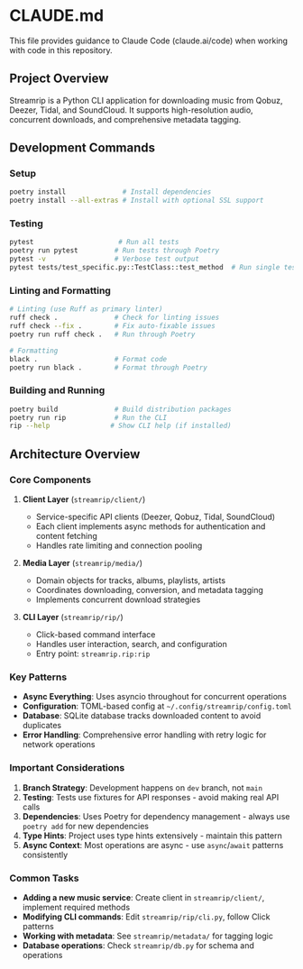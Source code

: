 # CLAUDE.md

This file provides guidance to Claude Code (claude.ai/code) when working with code in this repository.

## Project Overview

Streamrip is a Python CLI application for downloading music from Qobuz, Deezer, Tidal, and SoundCloud. It supports high-resolution audio, concurrent downloads, and comprehensive metadata tagging.

## Development Commands

### Setup

```bash
poetry install              # Install dependencies
poetry install --all-extras # Install with optional SSL support
```

### Testing

```bash
pytest                     # Run all tests
poetry run pytest         # Run tests through Poetry
pytest -v                 # Verbose test output
pytest tests/test_specific.py::TestClass::test_method  # Run single test
```

### Linting and Formatting

```bash
# Linting (use Ruff as primary linter)
ruff check .              # Check for linting issues
ruff check --fix .        # Fix auto-fixable issues
poetry run ruff check .   # Run through Poetry

# Formatting
black .                   # Format code
poetry run black .        # Format through Poetry
```

### Building and Running

```bash
poetry build              # Build distribution packages
poetry run rip            # Run the CLI
rip --help               # Show CLI help (if installed)
```

## Architecture Overview

### Core Components

1. **Client Layer** (`streamrip/client/`)
   - Service-specific API clients (Deezer, Qobuz, Tidal, SoundCloud)
   - Each client implements async methods for authentication and content fetching
   - Handles rate limiting and connection pooling

2. **Media Layer** (`streamrip/media/`)
   - Domain objects for tracks, albums, playlists, artists
   - Coordinates downloading, conversion, and metadata tagging
   - Implements concurrent download strategies

3. **CLI Layer** (`streamrip/rip/`)
   - Click-based command interface
   - Handles user interaction, search, and configuration
   - Entry point: `streamrip.rip:rip`

### Key Patterns

- **Async Everything**: Uses asyncio throughout for concurrent operations
- **Configuration**: TOML-based config at `~/.config/streamrip/config.toml`
- **Database**: SQLite database tracks downloaded content to avoid duplicates
- **Error Handling**: Comprehensive error handling with retry logic for network operations

### Important Considerations

1. **Branch Strategy**: Development happens on `dev` branch, not `main`
2. **Testing**: Tests use fixtures for API responses - avoid making real API calls
3. **Dependencies**: Uses Poetry for dependency management - always use `poetry add` for new dependencies
4. **Type Hints**: Project uses type hints extensively - maintain this pattern
5. **Async Context**: Most operations are async - use `async`/`await` patterns consistently

### Common Tasks

- **Adding a new music service**: Create client in `streamrip/client/`, implement required methods
- **Modifying CLI commands**: Edit `streamrip/rip/cli.py`, follow Click patterns
- **Working with metadata**: See `streamrip/metadata/` for tagging logic
- **Database operations**: Check `streamrip/db.py` for schema and operations
